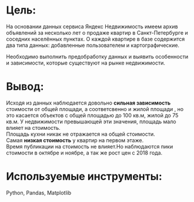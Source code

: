 # Цель:

На основании данных сервиса Яндекс Недвижимость имеем архив объявлений за несколько лет о продаже квартир в Санкт-Петербурге и соседних населённых пунктах.
О каждой квартире в базе содержится два типа данных: добавленные пользователем и картографические.


Необходимо выполнить предобработку данных и выявить особенности и зависимости, которые существуют на рынке недвижимости.




# Вывод: 

Исходя из данных наблюдается довольно **сильная зависимость** стоимости от общей площади, а соответсвенно и жилой площади , но это касается объектов с общей площадью до 100 кв.м, жилой до 75 кв.м. У недвижимости превышающей эти значения, площадь мало влияет на стоимость.\
Площадь кухни никак не отражается на общей стоимости.\
Самая **низкая стоимость** у квартир на первом этаже.\
Время публикации на стоимость не влияет.Но наблюдаются пики стоимости в октябре и ноябре, а так же рост цен с 2018 года.

# Используемые инструменты:

Python, Pandas, Matplotlib
